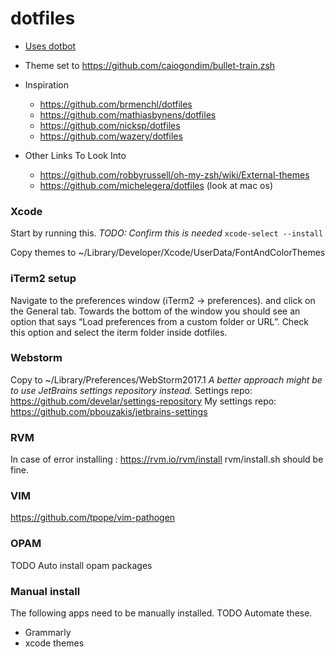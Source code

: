 # dotfiles

- [Uses dotbot](https://github.com/anishathalye/dotbot)
- Theme set to https://github.com/caiogondim/bullet-train.zsh
- Inspiration
    - https://github.com/brmenchl/dotfiles
    - https://github.com/mathiasbynens/dotfiles
    - https://github.com/nicksp/dotfiles
    - https://github.com/wazery/dotfiles

- Other Links To Look Into
    - https://github.com/robbyrussell/oh-my-zsh/wiki/External-themes
    - https://github.com/michelegera/dotfiles (look at mac os)


### Xcode
Start by running this. _TODO: Confirm this is needed_
`xcode-select --install `

Copy themes to ~/Library/Developer/Xcode/UserData/FontAndColorThemes


### iTerm2 setup
Navigate to the preferences window (iTerm2 -> preferences). and click on the General tab.
Towards the bottom of the window you should see an option that says
“Load preferences from a custom folder or URL”.
Check this option and select the iterm folder inside dotfiles.    


### Webstorm
Copy to ~/Library/Preferences/WebStorm2017.1
_A better approach might be to use JetBrains settings repository instead._
Settings repo: https://github.com/develar/settings-repository
My settings repo: https://github.com/pbouzakis/jetbrains-settings

### RVM
In case of error installing : https://rvm.io/rvm/install
rvm/install.sh should be fine.

### VIM
https://github.com/tpope/vim-pathogen

### OPAM
TODO Auto install opam packages

### Manual install
The following apps need to be manually installed.
TODO Automate these.
* Grammarly
* xcode themes
